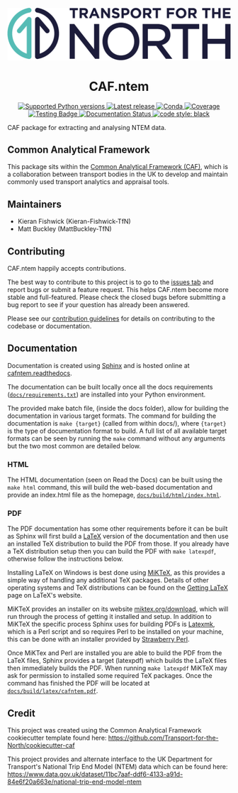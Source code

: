 ![Transport for the North Logo](https://github.com/transport-for-the-north/caf.ntem/blob/main/docs/TFN_Landscape_Colour_CMYK.png)

<h1 align="center">CAF.ntem</h1>

<p align="center">
<a href="https://pypi.org/project/caf.ntem/">
  <img alt="Supported Python versions" src="https://img.shields.io/pypi/pyversions/caf.ntem.svg?style=flat-square">
</a>
<a href="https://pypi.org/project/caf.ntem/">
  <img alt="Latest release" src="https://img.shields.io/github/release/transport-for-the-north/caf.ntem.svg?style=flat-square&maxAge=86400">
</a>
<a href="https://anaconda.org/conda-forge/caf.ntem">
  <img alt="Conda" src="https://img.shields.io/conda/v/conda-forge/caf.ntem?style=flat-square&logo=condaforge">
</a>
<a href="https://app.codecov.io/gh/transport-for-the-north/caf.ntem">
  <img alt="Coverage" src="https://img.shields.io/codecov/c/github/transport-for-the-north/caf.ntem.svg?branch=main&style=flat-square&logo=CodeCov">
</a>
<a href="https://github.com/transport-for-the-north/caf.ntem/actions?query=event%3Apush">
  <img alt="Testing Badge" src="https://img.shields.io/github/actions/workflow/status/transport-for-the-north/caf.ntem/tests.yml?style=flat-square&logo=GitHub&label=Tests">
</a>
<a href='https://cafntem.readthedocs.io/en/stable/?badge=stable'>
  <img alt='Documentation Status' src="https://img.shields.io/readthedocs/cafntem?style=flat-square&logo=readthedocs">
</a>
<a href="https://github.com/psf/black">
  <img alt="code style: black" src="https://img.shields.io/badge/code%20format-black-000000.svg">
</a>
</p>

CAF package for extracting and analysing NTEM data.



## Common Analytical Framework

This package sits within the [Common Analytical Framework (CAF)](https://transport-for-the-north.github.io/caf_homepage/intro.html),
which is a collaboration between transport bodies in the UK to develop and maintain commonly used
transport analytics and appraisal tools.

## Maintainers

- Kieran Fishwick (Kieran-Fishwick-TfN)
- Matt Buckley (MattBuckley-TfN)

## Contributing

CAF.ntem happily accepts contributions.

The best way to contribute to this project is to go to the [issues tab](https://github.com/transport-for-the-north/caf.ntem/issues)
and report bugs or submit a feature request. This helps CAF.ntem become more
stable and full-featured. Please check the closed bugs before submitting a bug report to see if your
question has already been answered.

Please see our [contribution guidelines](https://github.com/Transport-for-the-North/.github/blob/main/CONTRIBUTING.rst)
for details on contributing to the codebase or documentation.

## Documentation

Documentation is created using [Sphinx](https://www.sphinx-doc.org/en/master/index.html) and is hosted online at
[cafntem.readthedocs](https://cafntem.readthedocs.io/en/stable/).

The documentation can be built locally once all the docs requirements
([`docs/requirements.txt`](docs/requirements.txt)) are installed into your Python environment.

The provided make batch file, (inside the docs folder), allow for building the documentation in
various target formats. The command for building the documentation is `make {target}`
(called from within docs/), where `{target}` is the type of documentation format to build. A full
list of all available target formats can be seen by running the `make` command without any
arguments but the two most common are detailed below.

### HTML

The HTML documentation (seen on Read the Docs) can be built using the `make html` command, this
will build the web-based documentation and provide an index.html file as the homepage,
[`docs/build/html/index.html`](docs/build/html/index.html).

### PDF

The PDF documentation has some other requirements before it can be built as Sphinx will first
build a [LaTeX](https://www.latex-project.org/) version of the documentation and then use an
installed TeX distribution to build the PDF from those. If you already have a TeX distribution
setup then you can build the PDF with `make latexpdf`, otherwise follow the instructions below.

Installing LaTeX on Windows is best done using [MiKTeX](https://miktex.org/), as this provides a
simple way of handling any additional TeX packages. Details of other operating systems and TeX
distributions can be found on the [Getting LaTeX](https://www.latex-project.org/get/) page on
LaTeX's website.

MiKTeX provides an installer on its website [miktex.org/download](https://miktex.org/download),
which will run through the process of getting it installed and setup. In addition to MiKTeX
the specific process Sphinx uses for building PDFs is [Latexmk](https://mg.readthedocs.io/latexmk.html),
which is a Perl script and so requires Perl to be installed on your machine, this can be done with an
installer provided by [Strawberry Perl](https://strawberryperl.com/).

Once MiKTex and Perl are installed you are able to build the PDF from the LaTeX files, Sphinx
provides a target (latexpdf) which builds the LaTeX files then immediately builds the PDF. When
running `make latexpdf` MiKTeX may ask for permission to installed some required TeX packages.
Once the command has finished the PDF will be located at
[`docs/build/latex/cafntem.pdf`](docs/build/latex/cafntem.pdf).


## Credit

This project was created using the Common Analytical Framework cookiecutter template found here:
<https://github.com/Transport-for-the-North/cookiecutter-caf>

This project provides and alternate interface to the UK Department for Transport's National Trip End Model (NTEM) data which can be found here:
<https://www.data.gov.uk/dataset/11bc7aaf-ddf6-4133-a91d-84e6f20a663e/national-trip-end-model-ntem>

